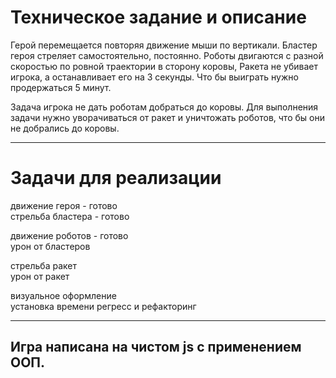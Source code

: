 Техническое задание и описание
========================
Герой перемещается повторяя движение мыши по вертикали.
Бластер героя стреляет самостоятельно, постоянно.
Роботы двигаются с разной скоростью по ровной траектории в сторону коровы,
Ракета не убивает игрока, а останавливает его на 3 секунды.
Что бы выиграть нужно продержаться 5 минут.

Задача игрока не дать роботам добраться до коровы.
Для выполнения задачи нужно уворачиваться от ракет и уничтожать роботов, что бы они не добрались до коровы.
***
# Задачи для реализации #

  движение героя - готово  
  стрельба бластера - готово

  движение роботов - готово  
  урон от бластеров

  стрельба ракет  
  урон от ракет

  визуальное оформление  
  установка времени
  регресс и рефакторинг


***
## Игра написана на чистом js с применением ООП. ##
